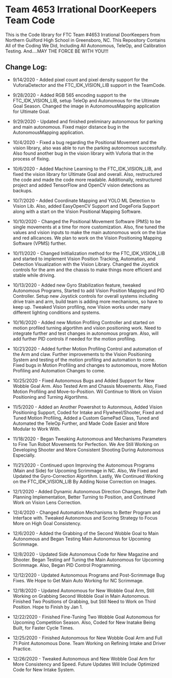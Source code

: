 # Team 4653 Irrational DoorKeepers Team Code

This is the Code library for FTC Team #4653 Irrational DoorKeepers from Northern Guilford High School in Greensboro, NC.
This Repository Contains All of the Coding We Did, Including All Autonomous, TeleOp, and Calibration Testing. And....MAY THE FORCE BE WITH YOU!!!

## Change Log:

- 9/14/2020 - Added pixel count and pixel density support for the VuforiaDetector and the FTC_IDK_VISION_LIB support in the TeamCode.

- 9/28/2020 - Added RGB 565 encoding support to the FTC_IDK_VISION_LIB, setup TeleOp and Autonomous for the Ultimate Goal Season. 
Changed the image in AutonomousMapping application for Ultimate Goal.

- 9/29/2020 - Updated and finished preliminary autonomous for parking and main autonomous. Fixed major distance bug in the AutonomousMapping application.

- 10/4/2020 - Fixed a bug regarding the Positional Movement and the vision library, also was able to run the parking autonomous successfully. 
Also found another bug in the vision library with Vuforia that in the process of fixing.

- 10/6/2020 - Added Machine Learning to the FTC_IDK_VISION_LIB, and fixed the vision library for Ultimate Goal and overall. 
Also, restructured the code and made the code more readable. 
Additionally, restructured project and added TensorFlow and OpenCV vision detections as backups.

- 10/7/2020 - Added Coordinate Mapping and YOLO ML Detection to Vision Lib. Also, added EasyOpenCV Support and DogeForia Support along with a start on the 
Vision Positional Mapping Software. 

- 10/10/2020 - Changed the Positional Movement Software (PMS) to be single movements at a time for more customization. Also, fine tuned the values and vision inputs to make
the main autonomous work on the blue and red allicances. We plan to work on the Vision Positioning Mapping Software (VPMS) further.

- 10/11/2020 - Changed Initlialization method for the FTC_IDK_VISION_LIB and started to implement Vision Position Tracking, Automation, and Detection Visualization with the 
Vision Library. Changed the Joystick controls for the arm and the chassis to make things more efficient and stable while driving.

- 10/13/2020 - Added new Gyro Stabilization feature, tweaked Autonomous Programs, Started to add Vision Position Mapping and PID Controller. Setup new Joystick controls for
overall systems including drive train and arm, build team is adding more mechanisms, so have to keep up. Tweaked Vision profiling, now Vision works under many different lighting
conditions and systems.

- 10/16/2020 - Added new Motion Profiling Controller and started on motion profiled turning algortihm and vision positioning work. Need to integrate further and
test changes in autonomous program. Also, will add further PID controls if needed for the motion profiling.

- 10/21/2020 - Added further Motion Profiling Control and automation of the Arm and claw. Further improvements to the Vision Positioning System and testing of the 
motion profiling and automation to come. Fixed bugs in Motion Profiling and changes to autonomous, more Motion Profiling and Automation Changes to come.

- 10/25/2020 - Fixed Autonomous Bugs and Added Support for New Wobble Goal Arm. Also Tested Arm and Chassis Movements. Also, Fixed Motion Profiling and Move-to-Position.
Wil Continue to Work on Vision Positioning and Turning Algortihms.

- 11/5/2020 - Added an Another Powershot to Autonmous, Added Vision Positioning Support, Coded for Intake and Flywheel/Shooter, Fixed and Tuned Motion Profiling, 
Added a Custom GamePad Class, Tuned and Automated the TeleOp Further, and Made Code Easier and More Modular to Work With.

- 11/18/2020 - Began Tweaking Autonomous and Mechanisms Parameters to Fine Tun Robot Movements for Perfection. We Are Still Working on Developing Shooter and More Consistent 
Shooting During Autonomous Especially.

- 11/21/2020 - Continued upon Improving the Autonomous Programs (Main and Side) for Upcoming Scrimmage in NC. Also, We Fixed and Updated the Gyro-Correction Algortihm.
Lastly, We Continued Working on the FTC_IDK_VISION_LIB By Adding Noise Correction on Images.

- 12/1/2020 - Added Dynamic Autonomous Direction Changes, Better Path Planning Implementation, Better Turning to Position, and Continued Work on Vision Lens Correction. 

- 12/4/2020 - Changed Automation Mechanisms to Better Program and Interface with. Tweaked Autonomous and Scoring Strategy to Focus More on High Goal Consistency.

- 12/6/2020 - Added the Grabbing of the Second Wobble Goal to Main Autonomous and Began Testing Main Autonomous for Upcoming Scrimmage.

- 12/8/2020 - Updated Side Autonomous Code for New Magazine and Shooter. Began Testing anf Tuning the Main Autonomous for Upcoming Scrimmage. Also, Began PID Control
Programming.

- 12/12/2020 - Updated Autonomous Programs and Post-Scrimmage Bug Fixes. We Hope to Get Main Auto Working for NC Scrimmage.

- 12/18/2020 - Updated Autonomous for New Wobble Goal Arm, Still Working on Grabbing Second Wobble Goal in Main Autonomous. Finished Two Positions of Grabbing, but Still 
Need to Work on Third Position. Hope to Finish by Jan 1.

- 12/22/2020 - Finished Fine-Tuning Two Wobble Goal Autonomous for Upcoming Competition Season. Also, Coded for New Inatake Being Built, for Faster Cycle Times.

- 12/25/2020 - Finished Autonomous for New Wobble Goal Arm and Full 71 Point Autonomous Done. Team Working on Refining Intake and Driver Practice.

- 12/26/2020 - Tweaked Autonomous and New Wobble Goal Arm for More Consistency and Speed. Future Updates Will Include Optimized Code for New Intake System.
